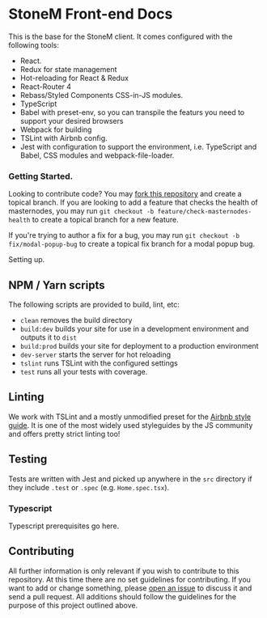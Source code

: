 # StoneM Front-end Docs

This is the base for the StoneM client. It comes configured with the following tools:

- React.
- Redux for state management
- Hot-reloading for React & Redux
- React-Router 4
- Rebass/Styled Components CSS-in-JS modules.
- TypeScript
- Babel with preset-env, so you can transpile the featurs you need to support your desired browsers
- Webpack for building
- TSLint with Airbnb config.
- Jest with configuration to support the environment, i.e. TypeScript and Babel, CSS modules and webpack-file-loader.

### Getting Started.

Looking to contribute code? You may [fork this repository](https://github.com/stonecoinproject/stonem-frontend.git) and create a topical branch. If you are looking to add a feature that checks the health of masternodes, you may run `git checkout -b feature/check-masternodes-health` to create a topical branch for a new feature.

If you're trying to author a fix for a bug, you may run `git checkout -b fix/modal-popup-bug` to create a topical fix branch for a modal popup bug.

Setting up.

## NPM / Yarn scripts

The following scripts are provided to build, lint, etc:

- `clean` removes the build directory
- `build:dev` builds your site for use in a development environment and outputs it to `dist`
- `build:prod` builds your site for deployment to a production environment
- `dev-server` starts the server for hot reloading
- `tslint` runs TSLint with the configured settings
- `test` runs all your tests with coverage.

## Linting

We work with TSLint and a mostly unmodified preset for the [Airbnb style guide](https://github.com/airbnb/javascript/).
It is one of the most widely used styleguides by the JS community and offers pretty strict linting too!

## Testing

Tests are written with Jest and picked up anywhere in the `src` directory if they include `.test` or `.spec` (e.g. `Home.spec.tsx`).

### Typescript

Typescript prerequisites go here.

## Contributing

All further information is only relevant if you wish to contribute to this repository.
At this time there are no set guidelines for contributing.
If you want to add or change something, please [open an issue](https://github.com/stonecoinproject/stonem-frontend/issues) to discuss it and send a pull request.
All additions should follow the guidelines for the purpose of this project outlined above.
